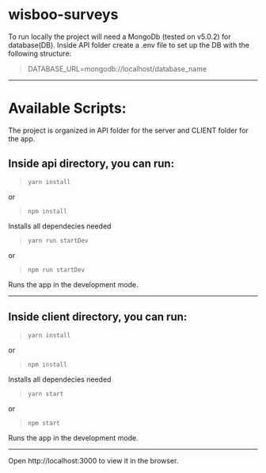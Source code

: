 # wisboo-surveys

To run locally the project will need a MongoDb (tested on v5.0.2) for database(DB). Inside API folder create a .env file to set up the DB with the following structure:

> DATABASE_URL=mongodb://localhost/database_name

---

# Available Scripts:
The project is organized in API folder for the server and CLIENT folder for the app.

## Inside api directory, you can run:

> `yarn install`

or

> `npm install`

Installs all dependecies needed

> `yarn run startDev`

or

> `npm run startDev`

Runs the app in the development mode.

---

## Inside client directory, you can run:

> `yarn install`

or

> `npm install`

Installs all dependecies needed

> `yarn start`

or

> `npm start`

Runs the app in the development mode.

---

Open http://localhost:3000 to view it in the browser.
